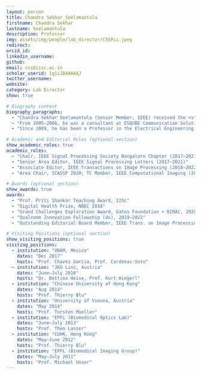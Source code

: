 ```yaml
---
layout: person
title: Chandra Sekhar Seelamantula
firstname: Chandra Sekhar
lastname: Seelamantula
description: Professor
img: assets/img/people/lab_director/CSSPic.jpeg
redirect:
orcid_id: 
linkedin_username: 
github: 
email: css@iisc.ac.in
scholar_userid: 1g1i1B4AAAAJ
twitter_username:
website:
category: Lab Director
show: true

# Biography content
biography_paragraphs:
  - "Chandra Sekhar Seelamantula (Senior Member, IEEE) received the <strong>Bachelor of Engineering</strong> degree with <em>Prof. K. K. Nair Gold Medal</em> and <em>Best Thesis Award</em> from Osmania University in 1999 and the <strong>Ph.D.</strong> from IISc in 2005 with an IBM India Research Lab Fellowship."
  - "From 2005–2006, he was a consultant at ESQUBE Communication Solutions. From 2006–2009, he was a Postdoctoral Fellow at the Biomedical Imaging Group, EPFL, Switzerland, focusing on tomography, splines, and sparse signal processing."
  - "Since 2009, he has been a Professor in the Electrical Engineering Department, IISc, leading the <strong>Spectrum Lab</strong>. His research interests include speech/image processing, compressed sensing, inverse problems, and machine learning."

# Academic and Editorial Roles (optional section)
show_academic_roles: true
academic_roles:
  - "Chair, IEEE Signal Processing Society Bangalore Chapter (2017–2021)"
  - "Senior Area Editor, IEEE Signal Processing Letters (2017–2021)"
  - "Associate Editor, IEEE Transactions on Image Processing (2018–2022)"
  - "Area Chair, ICASSP 2020; TC Member, IEEE Computational Imaging (2020–2023)"

# Awards (optional section)
show_awards: true
awards:
  - "Prof. Priti Shankar Teaching Award, IISc"
  - "Digital Health Prize, NBEC 2018"
  - "Grand Challenges Exploration Award, Gates Foundation + BIRAC, 2020"
  - "Qualcomm Innovation Fellowship (4x), 2019–2022"
  - "Outstanding Editorial Board Member, IEEE Trans. on Image Processing, 2022"

# Visiting Positions (optional section)
show_visiting_positions: true
visiting_positions:
  - institution: "UNAM, Mexico"
    dates: "Dec 2017"
    hosts: "Prof. Chavez Garcia, Prof. Cardenas-Soto"
  - institution: "JKU Linz, Austria"
    dates: "June–July 2016"
    hosts: "Dr. Bettina Heise, Prof. Kurt Hingerl"
  - institution: "Chinese University of Hong Kong"
    dates: "Aug 2014"
    hosts: "Prof. Thierry Blu"
  - institution: "University of Vienna, Austria"
    dates: "May 2014"
    hosts: "Prof. Torsten Moeller"
  - institution: "EPFL (Biomedical Optics Lab)"
    dates: "June–July 2013"
    hosts: "Prof. Theo Lasser"
  - institution: "CUHK, Hong Kong"
    dates: "May–June 2012"
    hosts: "Prof. Thierry Blu"
  - institution: "EPFL (Biomedical Imaging Group)"
    dates: "May–July 2011"
    hosts: "Prof. Michael Unser"
---
```

